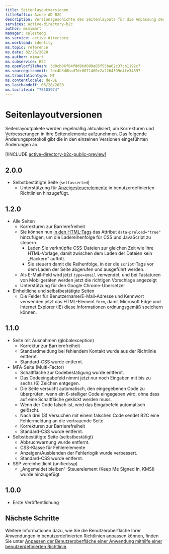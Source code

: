 ```yaml
---
title: Seitenlayoutversionen
titleSuffix: Azure AD B2C
description: Versionsgeschichte des Seitenlayouts für die Anpassung der Benutzeroberfläche in benutzerdefinierten Richtlinien
services: active-directory-b2c
author: msmimart
manager: celestedg
ms.service: active-directory
ms.workload: identity
ms.topic: reference
ms.date: 02/26/2020
ms.author: mimart
ms.subservice: B2C
ms.openlocfilehash: 3d0cb06f84fdd96d099e05f55ba62c37cb1192c7
ms.sourcegitcommit: 2ec4b3d0bad7dc0071400c2a2264399e4fe34897
ms.translationtype: HT
ms.contentlocale: de-DE
ms.lasthandoff: 03/28/2020
ms.locfileid: "78183974"
---
```

# <a name="page-layout-versions"></a>Seitenlayoutversionen

Seitenlayoutpakete werden regelmäßig aktualisiert, um Korrekturen und Verbesserungen in ihre Seitenelemente aufzunehmen. Das folgende Änderungsprotokoll gibt die in den einzelnen Versionen eingeführten Änderungen an.

[!INCLUDE [active-directory-b2c-public-preview](../../includes/active-directory-b2c-public-preview.md)]

## <a name="200"></a>2.0.0

- Selbstbestätigte Seite (`selfasserted`)
  - Unterstützung für [Anzeigesteuerelemente](display-controls.md) in benutzerdefinierten Richtlinien hinzugefügt.

## <a name="120"></a>1.2.0

- Alle Seiten
  - Korrekturen zur Barrierefreiheit
  - Sie können nun [in den HTML-Tags](custom-policy-ui-customization.md#guidelines-for-using-custom-page-content) das Attribut `data-preload="true"` hinzufügen, um die Ladereihenfolge für CSS und JavaScript zu steuern.
    - Laden Sie verknüpfte CSS-Dateien zur gleichen Zeit wie Ihre HTML-Vorlage, damit zwischen dem Laden der Dateien kein „Flackern“ auftritt.
    - Sie steuern damit die Reihenfolge, in der die `script`-Tags vor dem Laden der Seite abgerufen und ausgeführt werden.
  - Als E-Mail-Feld wird jetzt `type=email` verwendet, und bei Tastaturen von Mobilgeräten werden jetzt die richtigen Vorschläge angezeigt
  - Unterstützung für den Google Chrome-Übersetzer
- Einheitliche und selbstbestätigte Seiten
  - Die Felder für Benutzername/E-Mail-Adresse und Kennwort verwenden jetzt das HTML-Element `form`, damit Microsoft Edge und Internet Explorer (IE) diese Informationen ordnungsgemäß speichern können.

## <a name="110"></a>1.1.0

- Seite mit Ausnahmen (globalexception)
  - Korrektur zur Barrierefreiheit
  - Standardmeldung bei fehlendem Kontakt wurde aus der Richtlinie entfernt.
  - Standard-CSS wurde entfernt.
- MFA-Seite (Multi-Factor)
  - Schaltfläche zur Codebestätigung wurde entfernt.
  - Das Codeeingabefeld nimmt jetzt nur noch Eingaben mit bis zu sechs (6) Zeichen entgegen.
  - Die Seite versucht automatisch, den eingegebenen Code zu überprüfen, wenn ein 6-stelliger Code eingegeben wird, ohne dass auf eine Schaltfläche geklickt werden muss.
  - Wenn der Code falsch ist, wird das Eingabefeld automatisch gelöscht.
  - Nach drei (3) Versuchen mit einem falschen Code sendet B2C eine Fehlermeldung an die vertrauende Seite.
  - Korrekturen zur Barrierefreiheit
  - Standard-CSS wurde entfernt.
- Selbstbestätigte Seite (selbstbestätigt)
  - Abbruchwarnung wurde entfernt.
  - CSS-Klasse für Fehlerelemente
  - Anzeigen/Ausblenden der Fehlerlogik wurde verbessert.
  - Standard-CSS wurde entfernt.
- SSP vereinheitlicht (unifiedssp)
  - „Angemeldet bleiben“-Steuerelement (Keep Me Signed In, KMSI) wurde hinzugefügt.

## <a name="100"></a>1.0.0

- Erste Veröffentlichung

## <a name="next-steps"></a>Nächste Schritte

Weitere Informationen dazu, wie Sie die Benutzeroberfläche Ihrer Anwendungen in benutzerdefinierten Richtlinien anpassen können, finden Sie unter [Anpassen der Benutzeroberfläche einer Anwendung mithilfe einer benutzerdefinierten Richtlinie](custom-policy-ui-customization.md).
